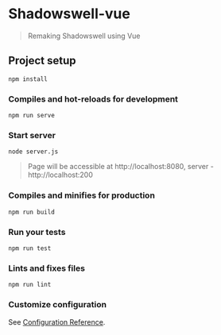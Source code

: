 # Shadowswell-vue

> Remaking Shadowswell using Vue

## Project setup
```
npm install
```

### Compiles and hot-reloads for development
```
npm run serve
```

### Start server
```
node server.js
```

> Page will be accessible at http://localhost:8080, server - http://localhost:200


### Compiles and minifies for production
```
npm run build
```

### Run your tests
```
npm run test
```

### Lints and fixes files
```
npm run lint
```

### Customize configuration
See [Configuration Reference](https://cli.vuejs.org/config/).
